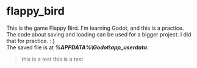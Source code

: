 # flappy_bird
This is the game Flappy Bird. I'm  learning Godot, and this is a practice.  
The code about saving and loading can be used for a bigger project. I did that for practice. : )  
The saved file is at ***%APPDATA%\Godot\app_userdata***.
>this is a test
>this is a test
